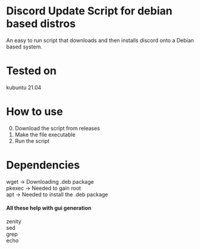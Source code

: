 # Discord Update Script for debian based distros 
An easy to run script that downloads and then installs discord onto a Debian based system.

# Tested on
kubuntu 21.04

# How to use
0) Download the script from releases
1) Make the file executable 
2) Run the script 

# Dependencies
wget -> Downloading .deb package<br>
pkexec -> Needed to gain root<br>
apt -> Needed to install the .deb package <br>

#### All these help with gui generation 
zenity<br>
sed<br>
grep<br>
echo<br>
